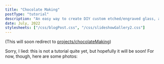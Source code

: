 ```yaml
---
title: "Chocolate Making"
postType: "tutorial"
description: "An easy way to create DIY custom etched/engraved glass, applied to shot glasses.\""
date: July, 2022
stylesheets: ["/css/blogPost.css", "/css/slideshowGallery2.css"]
---
```


(This will soon redirect to [projects/chocolateMaking](/projects/chocolateMaking))

Sorry, I lied: this is not a tutorial quite yet, but hopefully it will be soon!  For now, though, here are some photos:

<script src="/scripts/googlephotos_carousel.js" async></script>
<!-- <script src="https://cdn.jsdelivr.net/npm/publicalbum@latest/embed-ui.min.js" async></script> -->
<div class="pa-gallery-player-widget" style="width:100%; height:480px; display:none;"
  data-link="https://photos.app.goo.gl/8akefZBBLKBJsHWg8"
  data-title="Chocolate Making"
  data-description="65 new items added to shared album"
  data-delay="2">
  <object data="https://lh3.googleusercontent.com/GuvHBqe3tePqANGnD7sKApvO8if3l3TqMdwwAOFkZZM9KrBVOJVdrfwB6ixQSRPSO1YhGnGSR244Dzc0VkkCc4kR3MTsYGxbtTnjzrEn7XGc7QPPKGW7LG2qcP6hm55rpxOiHEuP5i0=w1920-h1080"></object>
  <object data="https://lh3.googleusercontent.com/Yr4PeV_Q9yzFrMw3oSHv9ejLxXDaJt3hUdxePKWWjLQUgj5_I58xEX5T6psCOD3yyePEAAwBtDkKxPVXz3x9VgomcQdQmA0mNYfeRiS_7jjAeZ3_jJgsGg6SbsDiXMckqddATmUMHc0=w1920-h1080"></object>
  <object data="https://lh3.googleusercontent.com/qQUiUgQqTayFUNlSfg2qyy48zny6xybyxm4Sp2PSFFG6sRWP3F298kRgREJsyi7ca5VDoJIBlmCyQlrXPjyRhI7xD8JlCPHfOdEiquv-ngEYu73JXzDvHteoLYVZT0ze7KMl3-wupec=w1920-h1080"></object>
  <object data="https://lh3.googleusercontent.com/7Wk6S62tzo0RLEAzI86QB929Ex-Sqm7365Ffq8QQM_1aVh42u8b9ezxKwImkrGoarojdvI8cJ87jnP7ImqYqSxEOBNSPMikx6Nqt3kko40K2vQRbML7rEAc6ejpJOiHljQYBs4BdCgw=w1920-h1080"></object>
  <object data="https://lh3.googleusercontent.com/T-yPPO-55ToiNbFC8x7CpylLs2m6hBlEFDsW5IaF1HawWrIEmbNwtRSbEASkxSHLlxL5skxqljnBMVwt17kQRz-QAaNdZ8ETj2vjWcQyrS7BJkZFXb9gafs3boGc1TU9vBBCql8Te6A=w1920-h1080"></object>
  <object data="https://lh3.googleusercontent.com/O80g3N98H2ma-bwfnQQYmYy2XGVC6B0pJ5vVnuuKV6Nr9xOyQ87XT_OXER8KeOX12-3ACoEqxb7zAHsVc0029fgtDFRqzj_gJnOd4xLhz1-Q-98EZEu-ogxOcBteXNWPUG49XETp9AQ=w1920-h1080"></object>
  <object data="https://lh3.googleusercontent.com/_6OKZ8Ed25Eiu8s5rM6bsg-0wYtYRy6YOklxZZlmxCSAwd5lt79Mfv7c19bxPHRfHqkUMo-Aqm2HRRKRhRdl4m69SwtUD-an3erHIQ-8_5UZRdM0AHhpY-Emg_N8-RZLi78RGznBOqs=w1920-h1080"></object>
  <object data="https://lh3.googleusercontent.com/6qgaMLU3jGwoFpYYYcJBySwtTMcU9FE6dAtU6YbBWT3rzsXTPHtNYvfIJxlgmXfts_Sr2aFQYkwLJX6JvinCor_ChYZpImNVzv15mAhWmBhJOLk4eZcrgO3lRiBL2V_JeQoPr79fS_4=w1920-h1080"></object>
  <object data="https://lh3.googleusercontent.com/rW9329qcZ6nAD5FjxWhgqiNmlReEdyT2dI7HB--fw4ZQz3v0C1rvrcGLaWjVSrxyR1UJv6UiTE19yppCEa0sFQIegT_4E6OMJ42LZqj6zN1_Vpl4s9SQhVnLZMtOc_-QpcCxMiUzMss=w1920-h1080"></object>
  <object data="https://lh3.googleusercontent.com/KnbUu6nobjLznS8GxrYhQk_cg-FcPeCloVfF8xAaCO-Hvoj7Ef17XDAQAWIT3gEY1VgF_YNoc0lYY_F0xb6ePmDfjrLvCoHjJOqPjkKq1I-pw64bHfw4Qy_Bpz6EML3_thBhkn_hsMQ=w1920-h1080"></object>
  <object data="https://lh3.googleusercontent.com/Y2aDCJwGNjlR2jWv8cBm2SZTmL3NZ_suebtDWHZgcO9n9zRbiztqNgpK20t4kJKCDRsz7FXfaGhBBGxgQZCEDqmtJU2WnI3aFdg2uVBVYceAEW18-vdJrCRBSHJ8QsHCbaWrQZLNfdc=w1920-h1080"></object>
  <object data="https://lh3.googleusercontent.com/EyNfwEQlgmAmX-Zah9pZ9-Du01ngsDPbTVs_I9bblw7WsD9pBME67HaRwT2Y77Wm0PZtqW1mCIqprNlOHOB3SaZkfeIx-xzOSoaYu33TZN6NvKOgjgVwMJzMWxrNFAYngxV85IMcoWo=w1920-h1080"></object>
  <object data="https://lh3.googleusercontent.com/pHcvAHUunARG5f45ZjdOvir_ypMn2oCRnyPM1UxHhle7IUmkxhWwaAcw8_FTC7hePDXaBqEPGyUm5A1-m-AxHmlkvSr37XNW_gyIr1-hl14Oy2vgc1xtw3g6KKUS06CR1pOSvopvKH0=w1920-h1080"></object>
  <object data="https://lh3.googleusercontent.com/LjjYgE6O_Q7klcRtJ0s5DAIv96optDcFEc_Rbia8SyRuu0ZZlXLdM13JHuQdMMfqvxEjYj651hTpgituup0QxcAb85LRMMfgynOXbtKMPm56QNVR2x4grGHxhgnO2fXzlJ6LJ2Kck-Y=w1920-h1080"></object>
  <object data="https://lh3.googleusercontent.com/GC8V3EvZSZ502XgYc1vHz61hD8OXNzMB_b8Kk8OfXkDjalyTrnH9APzsE10vtKFyfdRlxoUjo2nPfXmk4zg0r89VOMATf-QjDUQzfgMCFEIe3Rq7-c6sUT-E-ppvt7h5uxAs7wEMlJY=w1920-h1080"></object>
  <object data="https://lh3.googleusercontent.com/OHhLaVYAlpqystoABXAzp9tZzC4M_FSgNpPBpkcUvaxXogZMZ2gjGbAUPlMzFnmngT0MRCuqQzrzzxkkQ7EDpGjAZnFFCnQDvYD96QCo0laNEXS9aSwtOR7pCVv5nVZDBvZDhYN_bFI=w1920-h1080"></object>
  <object data="https://lh3.googleusercontent.com/jR7Ng2X8RUWsZCvlPM7L4KtEK61KmoLivYWAiggJRdp5dAeB5QK2j8Sm6xmfe8NXIS8vZR3ZlYcWGeKsdYil65mZITPiec1tP-_XdbC1eSF_S1pUrxh77rMH1_gk9bwTh-3LRnGXqIs=w1920-h1080"></object>
  <object data="https://lh3.googleusercontent.com/AhnpjGJHKLhkKbEewyBMIEZzeiQe9mdneWYjg4HrKLHwlwwQeY6fLjGr4XSNCiR4_7MudKw-0QrXc3yyS7D1x5b1YyXjy7Upeil8wn--4xvVQap9-dLQQqwJNVR_BAH9Jwhekgttlhc=w1920-h1080"></object>
  <object data="https://lh3.googleusercontent.com/_1XXpe-gr_J2WbdvM1VE70s37Qa3_fp1Mydqu1q5lxrl43PHeshRf905Mklv2z9gfdUMvIpt40cGTApUQj93d0h6C2dkUTSe1VgFKgZrOxc9aepqQJehTxdxEkLzv3_PJHoaD2FDt9o=w1920-h1080"></object>
  <object data="https://lh3.googleusercontent.com/h0pIx5CmjcpLD5LcYqk3Ocnyxvpf0IHSq4RJvubqolr1xYQzznIoyG3vrA6NlydTc_lTsqskgauit4hwllXIfUVRHvaJnTyf4l07RvF5HFoF1NMn_yraCmAbsEredekLSr-JbgkLrb0=w1920-h1080"></object>
  <object data="https://lh3.googleusercontent.com/C6FhuP9RBSXopYrfCgKsAPVCX6Oov00zip1XDq4KhdyC6vDtL7NCfiqFX8lnOIBc9XCn8dpUzA_RmQVpu0O9rVTnpFopKdSUjyovRlQ67HRrI5ug5pPhp4WkOdPtaITfuKnlLbsJKbM=w1920-h1080"></object>
  <object data="https://lh3.googleusercontent.com/9oMqLQzJg0FOWMAWEUgtlmB7AyBf_CxCzmjTIUuq6eJgVfZ5bSL1iuG_kmVJfpETKNg-ZET6Lw9zIx6ETAtJIAG6YWLGoniqvlxrq5LNHabeAEAbkec01XB7wU-zd6tCJU_HQZsqlxE=w1920-h1080"></object>
  <object data="https://lh3.googleusercontent.com/258mVDA2YI2jafwIDTNPHCtSrGcXMqtErGCZG9QsFeeKV5kZCAtmbA6wrJynpWfLjjvEU50M9R3BQgf9Ks3g5tF429ch4gSp3C0xVpQ-k1h0IsOX6D6n6Ut0h_cY54fQARB7Yu5zWR0=w1920-h1080"></object>
  <object data="https://lh3.googleusercontent.com/RosLqUceDfCIDRndMvYXtppiXd9itjAey3atCb2GhCS8yQ7JFKPddWlgetXSXzCr9PhSwByVYSymrxinWf9SHQElOybK3H-Tuhz-LR8VUCxyG1ILp3TI6IzoHIOj3Fcer4MLn5nHciQ=w1920-h1080"></object>
  <object data="https://lh3.googleusercontent.com/JRsqBn9bGIszdZsS3ij3g-BHULpzHoGxZ51W1CHv_y4CEVm_j0pVQEIYjaBytObKLTaA8QGpDflGELPLSNpZBGG6mLBbL37FGbjU0XZrQskCfWflWNziIU502Kd7bBIYbkjGqtaqL7A=w1920-h1080"></object>
  <object data="https://lh3.googleusercontent.com/iRW3QskJ_cXpzfJwTqJUNI7Pzrb2zqH4Eme238uIl9pGSMegV8EcgzLcWCnZ_nOf-788vwwTAyIDDWWO3Ga1zGFmxq3mDDS_vdqUEXzu9r1uAg5s89xNIj8nmVh0ZBppGqSRS59VfEI=w1920-h1080"></object>
  <object data="https://lh3.googleusercontent.com/Sqpeucpt4mEwsloEucjeaWEhqHGAZUAUK_NZvDLj87vauOLdy7QKk0DlqHePL6C4k-Frp11AYWKyYRVXKKiCma4dU_8o97YRVkYbe4dImf5-mDc_npoqoPayzDJ0bLuAUHqQqfrqqFQ=w1920-h1080"></object>
  <object data="https://lh3.googleusercontent.com/czzB-lzHwvB687gtLBTnayntXul9VKisiVxpiEyBjfg1oxD3PkpmlHjPXvAPUqF-iGQhZizTCDMbIR7k2qGJFRws08mHHEj1eSfnGNGs2QbPnCWeLkLLvyyOIp22EOEVV3rnC5Mp8XE=w1920-h1080"></object>
  <object data="https://lh3.googleusercontent.com/Vo4KiJ3kD_fscZ1VfLTWVNa6mxSsrrOVXre22kWKB3-iXBuKBTzOeB39iiKYblSc-9G6Ot1QbeqeW745R8BwAhPLgHlggy4B8BdKjwjvSvv1S5E1_iSSXUCgZU9WZ8W3PGrIviqc9_U=w1920-h1080"></object>
  <object data="https://lh3.googleusercontent.com/Ahk53cpUJVnAb38KdPLawuZLB6x2ECuTA9P4l-sAoNYFnT_J9RozdaxqQfHHjlLYpTRsxgrrQIF3wwiVonybmwRO_JWkEfUsTyal9f6KPXUayq3fN8f64rjAKuR-PY5CUoodDrllzjE=w1920-h1080"></object>
  <object data="https://lh3.googleusercontent.com/30EDG0KAj2RODAGSB-QZatHJ9dUXTz7FDghrvcbhup8oQ4721Rj49rROa4vsq-JSAFfTS0bFk0ELEeU7ovOpNvdfDFFJgd_5iOSY5ZBg6kUV-yZriMY05rynoAPietKbwca9MdsZbyA=w1920-h1080"></object>
  <object data="https://lh3.googleusercontent.com/ZC_nDtGhIoFrgIvhSA9arAh2FAqMDxf_c1IGAUcZvFRl46tgf6jC1w3t8zHoablSQH-rqZYyttzUlGy75wP4_xdDQn_Y3kKQOsiD-qb-1uxi2OW10YMw2d88Xq6XfeK5mbpLZSA7bMg=w1920-h1080"></object>
  <object data="https://lh3.googleusercontent.com/HBzINI4pGkjMUVTztS7FdEC2GbaXqKO4f2Y1x1Vail8lN0iyyWV4D4BdG2rGatBtsb3iSUZ9ViUN830SWEANoB6m3HBRaeJ6UrOj-5tlf6f3aYZCw7H3Lb8a1_w86YCeAdfHP4ZH510=w1920-h1080"></object>
  <object data="https://lh3.googleusercontent.com/HWjYVgv9cfuXwr3RgyjDVvDFbs8Qlz2D5bGCo6U_yf4hkO_hwQ2Ra7fPdZzq4bFRgLHdweWRcG3YABw9Wgh_gOES8iMaEqOGT4sxJLxz7A1xrpXsVo6KG6xiOg8oTCffaChEXtbnmcs=w1920-h1080"></object>
  <object data="https://lh3.googleusercontent.com/yR2qbEyLP_PiFr-qVm29KYVUyxZxLt2Onuq_eUmRvSXOLLG4_gZYyJN4kFWqStp7ZDkR4zkejG9v7N1CDs54E_xfcA6028GwvLoPZl6wx3QXVZtyz9S19QWIdd9AqFkIDN-fhKRqg9U=w1920-h1080"></object>
  <object data="https://lh3.googleusercontent.com/jwNyMl4o4Sp5cekYtQ2wuGs5WsWAdWQpjpQ1yyugnlsxSWT2agzo03zCaGZQJ-omzYiX04pqyPkeCW9m5DA9E2bk3V-hafDsKiHslOoli7QM3bLlZcdV1yDVlNePfZHjBQ1G8Rh53Cw=w1920-h1080"></object>
  <object data="https://lh3.googleusercontent.com/fHTT-VqGKvmwRjGzCzTgk2_Dj0exwk1wK5j6fy_pc2k9YBPUHHwguxUeIUJJWf8SbYWN0bkCRypYV4esLL4AIvJYxMI5jfMsn0gXgh9OO9fPBoawPmrRpXcE0hvzuAZyzZ11PPPu7SM=w1920-h1080"></object>
  <object data="https://lh3.googleusercontent.com/jETF2lMenz4SHlUd4gM5P_ll7qYZlyFpU6z8XFr2HRuuKlneQEeBhfu9nVRvuBHXCE3-qOETqd1GrIE68oKvhCMtJQcir61qJbU4KI_4ig0qvDYMzh2BbrtOOldKCf_Ve_FR6HqiV6E=w1920-h1080"></object>
  <object data="https://lh3.googleusercontent.com/GJL6PX08QvehcIiXusC4pHmM3KCnWleMwDgADxUxkxAOSbs5Ka7jag8Jj5KvDRUQHChfVofEZu4vgm7dkx9yHnCfzxXLE7DNs3DhYEvgC8Rlr43Ka1z0Wxgp9nWql96Xz6GGgcgHii4=w1920-h1080"></object>
  <object data="https://lh3.googleusercontent.com/u9pRUZp43yCGbwZWvE_Mv0HOz5_J4p-s_yHDvSsu6ky8cqRmjr8ibkeokTZRgVXVvOXHl0fga-cfh-GEnLKWpw2agwwGx2EdhGtzRFdo7wbKPAQ495-QgvkVS-lG6YnBa92OUF0niQI=w1920-h1080"></object>
  <object data="https://lh3.googleusercontent.com/d0LQDpJ8mDaljtIW467x4mPxU0O8hqwbn_bMwmAfd3sLn0Sg7M2xsNmjOmKqs74hdatMQAaafMjIfOkYECxxzfnH8vzRPBn-QcWi8betRwHHZN-FFCGma51lYvBk9a29rkgJSfi6-oU=w1920-h1080"></object>
  <object data="https://lh3.googleusercontent.com/C-x9LaqSDZrVaMl0j3xK96IUg1oXM3N3Q2EQ4dTEc5PPour1b0TvGR8xy4-fB0a28Nl_Ftmz-lQlHyxPbKUwsFgF2kg2PlLP452Z4ayfXhSoewrrcrKbso5pATVeAdbQsDEDjbsCrAU=w1920-h1080"></object>
  <object data="https://lh3.googleusercontent.com/pf3fCcooMrqVnGnl3-m2f36kFAnL2s_vW47vx09tfXZJbgFQmsZXPW4DqdXFL0HgJ1cvXPqQoO-BeUmTmzqjnTLK4S2oH9Ha-g7FfWCTSdLgwDZIYcjXoCo0OVM7ayPTEzRflmdylJU=w1920-h1080"></object>
  <object data="https://lh3.googleusercontent.com/NKvANfN8uN4qA55WryXzPq0Xs5mDuQkHCuveq6IJ8fpXqbqJLweA5Tg1n0II9v3U9JqP7wqO84xTgeVK9DV38Pagw5L-ctcSKOSRVPn8mQn4Pz13gkMT-IkYw9bvGJQkMvjiukZuYlg=w1920-h1080"></object>
  <object data="https://lh3.googleusercontent.com/CYBiikuViF9tOkbhavNaOmsHLOQ6ncYUbNscZvEZ8AtA4nQu1zuFDQLI3w831H2boIOb1WPj-zWuV4lkM3ewqjVqtW874cIWgMO38zPp4hsZu6EKsjdW1wpF45gQzhXUUSAk47wb-mQ=w1920-h1080"></object>
  <object data="https://lh3.googleusercontent.com/__X9z1ifQRyGm5FVkxdiN24ERi3X51yagpD5bJjZxvBwE8D0iAz1lerL4Gjdm-ivIOT80Xwi2IbGMRBpcq4ZpwNTMJ_B51R3RgVBVgLPUB8v1850S0X0iFzpDwd_xKUg4uVK1M1g49o=w1920-h1080"></object>
  <object data="https://lh3.googleusercontent.com/jh5B0jyxOP3a7KnIphv9BCTcklhy4fJttcRHAuGOVIkZeoHKZ5S1nbl0vyDjt0BOfwo8ZxXSHB6PQvNQg5ni6OayohUSKLjiLXxLbfAyjGpFNecl-etp5qDdpCoMSiw4GRDu_04a2Sw=w1920-h1080"></object>
  <object data="https://lh3.googleusercontent.com/EXLF-J2j89Al3fUIRM3kVSaqhmkRxTNZmtpUZvv0FkTSWoX7KbXMP1uPYus378LuG0W_pC-143EEmR-ty6BXvSEh6j072QaZeH2PB6Vts6IMNtZOpcHmv99sDNDebF_-AvJdzInKxMU=w1920-h1080"></object>
  <object data="https://lh3.googleusercontent.com/S8pqW_EYILE6OHq8Hb-D7kGsfdLz-_pjTRcd0ChegZEVUtqEYeWq7wgDMA15-Lk3rv0yZIfPEogo1pOlv_gqdtkIsaAdUBOkeUUi-6C9E-JLo7ooVjc675iAE0Rew35TkPThUZKuyfQ=w1920-h1080"></object>
  <object data="https://lh3.googleusercontent.com/24e_RlMur-MB9yLtEyi4IprVw54_fG7EV7yxDijmGuWfQDqbuCL1huQZ2ct8pW3RM_cO3vE0PDVZ-KhpN3og2fg3pdp5HUdr2BAbJkEjY2BIakxVvm_4vJWrpTf4IuwE5bE5GazliTg=w1920-h1080"></object>
  <object data="https://lh3.googleusercontent.com/JTOBfCxWgPpEN59vO7MqTQ6Klz6P19IPz1XNsIkJ5ZyddJ9icTyCEdbHygpvw6IckR33cwCwZcHuZt9HeGUCWkh1FZ2EzTxYKyM-d3g7dDCKqcL48zue2i2qXQWaWxD2L0QQmFvWwZI=w1920-h1080"></object>
  <object data="https://lh3.googleusercontent.com/tXFh_Hw_3Hngu5cRyxByVHNpXq6zPIOEb5rJvHNT60o306fjNGweTKE-_RHH7zk3TrYKaMyiW29dAgYUZoRbnOrX7GbiR4Yme8GiVzQuOqPwmo-WNb5s8UKPKJO8Lfvi5ChVYCv3Bn4=w1920-h1080"></object>
  <object data="https://lh3.googleusercontent.com/nVvTVyIucNxQrt341SIzQdeqGj2bvh8F2fvuHrkIQv-VERZsH8q6Lptux7-w6kAFHQoCivyJJC9i0X0YeG-GoiccrK02le5MQxMV7uWrsepH--vPLRHZrSE-JiOeebXmmt8N84Q6Nec=w1920-h1080"></object>
  <object data="https://lh3.googleusercontent.com/k3YyP6_Jmor12QVd3qu_KBHzmkSbWTTLMlNtgGm4Aio2tyMb0zMdD4PT6___4Ma5AYGkNY9QdYYbwgj1Ll4K5gVqa6aOYqKTE_br2CubP0vvk7BVneJ4hiwL_ksH6qVUBTTc0A5BUjg=w1920-h1080"></object>
  <object data="https://lh3.googleusercontent.com/0SmdsH0gwr2txiWbRuRzCe9rNvipYcmvpkjc6I0vpZBSugjtmjLB0n3FfIYbJ7rFvXmbE0JfCiCXCeI4GS4lwk9_QjvUgOazdtBHyNOjXsbx4w7GmWFl7Y2RTKStad8qZRc08Iu06tE=w1920-h1080"></object>
  <object data="https://lh3.googleusercontent.com/wjzknrbKgPrwVP5UPNUv8jSqACRIH6aQELFmQGBYI2gAwZGNYgIbOdnpEspiXxhLvMEncVAe6L1ZW_5nd5axwrvqCx7tvouIC7qOYuYMHFfGCbiIsweB56NjSeBemBLj9V4U-tfogHo=w1920-h1080"></object>
  <object data="https://lh3.googleusercontent.com/disutzJsSdRhdHRYtdUc8bem05s-DE2ZSc4DJz6eKH0exQenWSRSd0HnmX3GIoIk-URMwF0V7f0qpzTj5KgewAAMP1F1KywvnXdVbgCZ_KsB6N5vDCy-KVztIl6Jy8aej7w-H-KWvSY=w1920-h1080"></object>
  <object data="https://lh3.googleusercontent.com/HrYCfBXjo6xAtG0qiWgF_Xc6OXaTKgWHZ1Pk8cLvnzkf591unA-TOVns3Z_qmC35-s6ubsAKDfn8MnTtMfuK8KcXoSwTBwtiMqsKMGp59VKBt0Bjy8JsqZ78ifuf5iaSlJ5ZW-Hc8iI=w1920-h1080"></object>
  <object data="https://lh3.googleusercontent.com/AZJSAFQVtMHnbR9tYqwnghFw9F9QO5Qvm0XdJbeP3if4Z4B_Tf2gNEPV35hi5oADBYU-ArYHgtaTOOSjH0pLMUHp6F56XOsn6cXN-Qn9weFG1jJoQ6JxmkVa9kUdvAybzj5sAQe2xhE=w1920-h1080"></object>
  <object data="https://lh3.googleusercontent.com/Srws3TI178X3EREjqDRl9YtWac7to4i_ErB-er5Jkr1erGJ2Ki40ONK1bOpXiuRVTeCopw7gRBrESjRKwxCFS61FdwNcTNo2fbRRPHFNQK33clEFNO1IyZnEPP3tcDnuyy4hcjaXfgM=w1920-h1080"></object>
  <object data="https://lh3.googleusercontent.com/1v7ru_Glbd3XpNzoJQO7myB_RPhwa7MJm7yHSfCBndmOwiw-iVBZKT6FgM389ediBIvjAdWRgCylU9kqvGFlirzvMsczvgu1tTvEQrhYYepbcEWNiOjEotgYyPv1KvKHXeQgrfajeW8=w1920-h1080"></object>
  <object data="https://lh3.googleusercontent.com/BkunCWsdOn_Xev9QfBoH0cFf-OA8Tzp4U7710Io4lcSGrToB-Gitni2Ji0pNPHNYbawfbEYnSJkDmRYH7hJUj_JXSBaQkk90loTrIJJoBU8L2R08Cpe5T7KPuLPwFTYFvfektZVewtY=w1920-h1080"></object>
  <object data="https://lh3.googleusercontent.com/D9fOsts05ljcL33rnvI7gwEFUM-N5yKOn7JqCi-mfG_jIDsTObi2JkPceZhhevn6pSJlzWCi3Na6GoubSkR9RZw0mN3ZSi9d4FDC_s8gGV9pLkOXezg3Hkxy2KiIZVaryiI3cfe40X4=w1920-h1080"></object>
  <object data="https://lh3.googleusercontent.com/LEDFSy3K2SyVjihfwsvKJq_xsRF_ytvlADTaqKkiWSzjlgvGbONSXJS_iuOdjEGjL8iFObQN8j1miRaGjLQqIje07VRl-6aMDJMm_gQjQh3aa19-G7arue1QtxYC5hYnNASgounHs0k=w1920-h1080"></object>
  <object data="https://lh3.googleusercontent.com/-bN8_K7cYswuo5xVrrwzbVdtIBvvkgmy-JPzWAuwZMZ2mMuYPGGDgtSYsEwHwpNlGyVypPiDR66R_1Hxk0cSBQz8UYooDje6tvg3cVPuw3gSt-71r2_W3RN5qE3K7xYnFBVTLHlo39A=w1920-h1080"></object>
</div>
